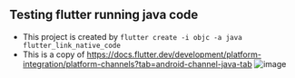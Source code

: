 ## Testing flutter running java code

- This project is created by `flutter create -i objc -a java flutter_link_native_code`
- This is a copy of https://docs.flutter.dev/development/platform-integration/platform-channels?tab=android-channel-java-tab
  ![image](https://res.cloudinary.com/dsiz9ikkt/image/upload/v1637627426/ccc5duuzqfr5xw4rrhsw.png)
